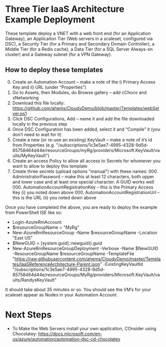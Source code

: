 # Three Tier IaaS Architecture Example Deployment

These template deploy a VNET with a web front end (for an Application Gateway), an Applicaiton Tier (Web servers in a scaleset, configured via DSC), a Security Tier (for a Primary and Secondary Domain Controller), a Middle Tier (for a Redis cache), a Data Tier (for a SQL Server Always-on cluster) and a Gateway subnet (for a VPN Gateway). 

## How to deploy these templates

0.	Create an Automation Account – make a note of the i) Primary Access Key and ii) URL (under “Properties”)
  00.	Go to Assets, then Modules, do Browse gallery – add cChoco and xNetworking
  00.	Download this file locally: https://github.com/ahems/CloudyDemo/blob/master/Templates/webServer.ps1
  00.	Click DSC Configurations, Add – name it and add the file downloaded locally in the previous step 
  00.	Once DSC Configuration has been added, select it and “Compile” it (you don’t need to wait for it)
0.	Create a new (or re-use an existing) KeyVault – make a note of it’s id from Properties (e.g. "/subscriptions/1c3e5ae7-4995-4328-9d5d-85758464d44e/resourceGroups/myRg/providers/Microsoft.KeyVault/vaults/MyKeyVault")
  00.	Create an access Policy to allow all access to Secrets for whomever you want to allow to deploy this template
  00.	Create three secrets (upload options “manual”) with these names:
    000.	AdministratorPassword – make this at least 12 characters, both upper and lower case and at least one special character. A GUID works well
    000.	AutomationAccountRegistrationKey – this is the Primary Access Key (i) you noted down above
    000.	AutomationAccountRegistrationUrl – this is the URL (ii) you noted down above

Once you have completed the above, you are ready to deploy the example from PowerShell ISE like so:

*	Login-AzureRmAccount
*	$resourceGroupName = "MyRg"
*	New-AzureRmResourceGroup -Name $resourceGroupName -Location "East US"
*	$NewGUID = [system.guid]::newguid().guid
*	New-AzureRmResourceGroupDeployment -Verbose -Name $NewGUID -ResourceGroupName $resourceGroupName -TemplateFile "https://raw.githubusercontent.com/ahems/CloudyDemo/master/Templates/IaaSReferenceArchitecture-Parent.json" -ExistingKeyVaultId "/subscriptions/1c3e5ae7-4995-4328-9d5d-85758464d44e/resourceGroups/MyRg/providers/Microsoft.KeyVault/vaults/RandysKeyVault"

It should take about 35 minutes or so. You should see the VM’s for your scaleset appear as Nodes in your Automation Account.

# Next Steps
* To Make the Web Servers install your own application, COnsider using Chocolatey: https://docs.microsoft.com/en-us/azure/automation/automation-dsc-cd-chocolatey
